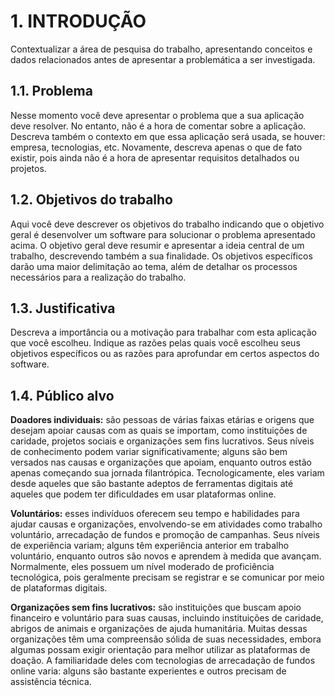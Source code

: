 # 1. INTRODUÇÃO

Contextualizar a área de pesquisa do trabalho, apresentando conceitos e dados relacionados antes de apresentar a problemática a ser investigada.

## 1.1. Problema

Nesse momento você deve apresentar o problema que a sua aplicação deve resolver. No entanto, não é a hora de comentar sobre a aplicação. 
Descreva também o contexto em que essa aplicação será usada, se houver: empresa, tecnologias, etc. Novamente, descreva apenas o que de fato existir, pois ainda não é a hora de apresentar requisitos detalhados ou projetos.

## 1.2. Objetivos do trabalho

Aqui você deve descrever os objetivos do trabalho indicando que o objetivo geral é desenvolver um software para solucionar o problema apresentado acima. O objetivo geral deve resumir e apresentar a ideia central de um trabalho, descrevendo também a sua finalidade. Os objetivos específicos darão uma maior delimitação ao tema, além de detalhar os processos necessários para a realização do trabalho.

## 1.3. Justificativa

Descreva a importância ou a motivação para trabalhar com esta aplicação que você escolheu. Indique as razões pelas quais você escolheu seus objetivos específicos ou as razões para aprofundar em certos aspectos do software.

## 1.4. Público alvo

**Doadores individuais:** são pessoas de várias faixas etárias e origens que desejam apoiar causas com as quais se importam, como instituições de caridade, projetos sociais e organizações sem fins lucrativos. Seus níveis de conhecimento podem variar significativamente; alguns são bem versados ​​nas causas e organizações que apoiam, enquanto outros estão apenas começando sua jornada filantrópica. Tecnologicamente, eles variam desde aqueles que são bastante adeptos de ferramentas digitais até aqueles que podem ter dificuldades em usar plataformas online.

**Voluntários:** esses indivíduos oferecem seu tempo e habilidades para ajudar causas e organizações, envolvendo-se em atividades como trabalho voluntário, arrecadação de fundos e promoção de campanhas. Seus níveis de experiência variam; alguns têm experiência anterior em trabalho voluntário, enquanto outros são novos e aprendem à medida que avançam. Normalmente, eles possuem um nível moderado de proficiência tecnológica, pois geralmente precisam se registrar e se comunicar por meio de plataformas digitais.

**Organizações sem fins lucrativos:** são instituições que buscam apoio financeiro e voluntário para suas causas, incluindo instituições de caridade, abrigos de animais e organizações de ajuda humanitária. Muitas dessas organizações têm uma compreensão sólida de suas necessidades, embora algumas possam exigir orientação para melhor utilizar as plataformas de doação. A familiaridade deles com tecnologias de arrecadação de fundos online varia: alguns são bastante experientes e outros precisam de assistência técnica.

